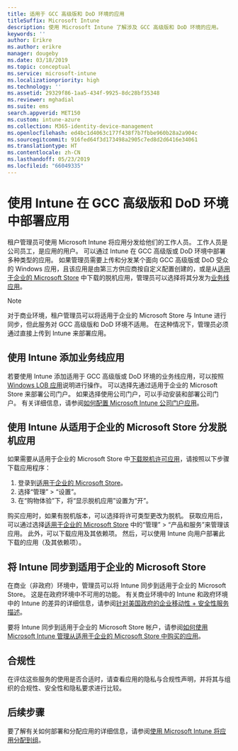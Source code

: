 ```yaml
---
title: 适用于 GCC 高级版和 DoD 环境的应用
titleSuffix: Microsoft Intune
description: 使用 Microsoft Intune 了解涉及 GCC 高级版和 DoD 环境的应用。
keywords: ''
author: Erikre
ms.author: erikre
manager: dougeby
ms.date: 03/18/2019
ms.topic: conceptual
ms.service: microsoft-intune
ms.localizationpriority: high
ms.technology: ''
ms.assetid: 29329f86-1aa5-434f-9925-8dc28bf35348
ms.reviewer: mghadial
ms.suite: ems
search.appverid: MET150
ms.custom: intune-azure
ms.collection: M365-identity-device-management
ms.openlocfilehash: ed4bc1d4063c177f438f7b7fbbe960b28a2a904c
ms.sourcegitcommit: 916fed64f3d173498a2905c7ed8d2d6416e34061
ms.translationtype: HT
ms.contentlocale: zh-CN
ms.lasthandoff: 05/23/2019
ms.locfileid: "66049335"
---
```

# <a name="deploying-apps-using-intune-on-the-gcc-high-and-dod-environments"></a>使用 Intune 在 GCC 高级版和 DoD 环境中部署应用 

租户管理员可使用 Microsoft Intune 将应用分发给他们的工作人员。 工作人员是公司员工，是应用的用户。 可以通过 Intune 在 GCC 高级版或 DoD 环境中部署多种类型的应用。 如果管理员需要上传和分发某个面向 GCC 高级版或 DoD 受众的 Windows 应用，且该应用是由第三方供应商按自定义配置创建的，或是从[适用于企业的 Microsoft Store](https://businessstore.microsoft.com/store) 中下载的脱机应用，管理员可以选择将其分发为[业务线应用](apps-add.md#app-types-in-microsoft-intune)。  

> [!NOTE]
> 对于商业环境，租户管理员可以将适用于企业的 Microsoft Store 与 Intune 进行同步，但此服务对 GCC 高级版和 DoD 环境不适用。 在这种情况下，管理员必须通过直接上传到 Intune 来部署应用。  

## <a name="add-line-of-business-apps-using-intune"></a>使用 Intune 添加业务线应用 

若要使用 Intune 添加适用于 GCC 高级版或 DoD 环境的业务线应用，可以按照 [Windows LOB 应用](lob-apps-windows.md)说明进行操作。 可以选择先通过适用于企业的 Microsoft Store 来部署公司门户。 如果选择使用公司门户，可以手动安装和部署公司门户。 有关详细信息，请参阅[如何配置 Microsoft Intune 公司门户应用](company-portal-app.md)。 

## <a name="distribute-offline-apps-from-the-store-for-business-using-intune"></a>使用 Intune 从适用于企业的 Microsoft Store 分发脱机应用  

如果需要从适用于企业的 Microsoft Store 中[下载脱机许可应用](https://docs.microsoft.com/microsoft-store/distribute-offline-apps#download-an-offline-licensed-app)，请按照以下步骤下载应用程序： 

1. 登录到[适用于企业的 Microsoft Store](https://businessstore.microsoft.com/)。
2. 选择“管理” > “设置”。
3. 在“购物体验”下，将“显示脱机应用”设置为“开”。

购买应用时，如果有脱机版本，可以选择将许可类型更改为脱机。 获取应用后，可以通过选择[适用于企业的 Microsoft Store](https://businessstore.microsoft.com/) 中的“管理” > “产品和服务”来管理该应用。 此外，可以下载应用及其依赖项。 然后，可以使用 Intune 向用户部署此下载的应用（及其依赖项）。  

## <a name="syncing-intune-to-the-store-for-business"></a>将 Intune 同步到适用于企业的 Microsoft Store 

在商业（非政府）环境中，管理员可以将 Intune 同步到适用于企业的 Microsoft Store。 这是在政府环境中不可用的功能。 有关商业环境中的 Intune 和政府环境中的 Intune 的差异的详细信息，请参阅[针对美国政府的企业移动性 + 安全性服务描述](https://docs.microsoft.com/enterprise-mobility-security/solutions/ems-govt-service-description)。  

要将 Intune 同步到适用于企业的 Microsoft Store 帐户，请参阅[如何使用 Microsoft Intune 管理从适用于企业的 Microsoft Store 中购买的应用](windows-store-for-business.md)。  

## <a name="compliance"></a>合规性 

在评估这些服务的使用是否合适时，请查看应用的隐私与合规性声明，并将其与组织的合规性、安全性和隐私要求进行比较。   

## <a name="next-steps"></a>后续步骤

要了解有关如何部署和分配应用的详细信息，请参阅[使用 Microsoft Intune 将应用分配到组](apps-deploy.md)。

 

